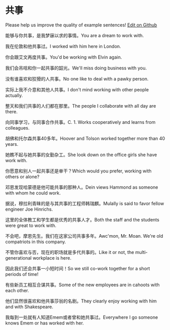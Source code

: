 # 共事

Please help us improve the quality of example sentences! [Edit on Github](https://github.com/jiyushe/jiyu-example-sentence-source/blob/main/chinese/gongshi_4.md)

<p><span class="chinese">能够与你共事，是我梦寐以求的事情。</span><span class="english">You are a dream to work with.</span></p>

<p><span class="chinese">我在伦敦和他共事过。</span><span class="english">I worked with him here in London.</span></p>

<p><span class="chinese">你会跟艾文再度共事。</span><span class="english">You'd be working with Elvin again.</span></p>

<p><span class="chinese">我们会吊唁和你一起共事的韶光。</span><span class="english">We'll miss doing business with you.</span></p>

<p><span class="chinese">没有谁喜欢和狡猾的人共事。</span><span class="english">No one like to deal with a pawky person.</span></p>

<p><span class="chinese">实际上我不介意和其他人共事。</span><span class="english">I don't mind working with other people actually.</span></p>

<p><span class="chinese">整天和我们共事的人们都在那里。</span><span class="english">The people I collaborate with all day are there.</span></p>

<p><span class="chinese">向同事学习，与同事合作共事。</span><span class="english">C. 1. Works cooperatively and learns from colleagues.</span></p>

<p><span class="chinese">胡佛和托尔森共事40多年。</span><span class="english">Hoover and Tolson worked together more than 40 years.</span></p>

<p><span class="chinese">她瞧不起与她共事的女勤杂工。</span><span class="english">She look down on the office girls she have work with.</span></p>

<p><span class="chinese">你愿意和别人一起共事还是单干？</span><span class="english">Which would you prefer, working with others or alone?</span></p>

<p><span class="chinese">邓恩发现哈蒙德是他可能共事的那种人。</span><span class="english">Dein views Hammond as someone with whom he could work.</span></p>

<p><span class="chinese">据说，穆拉利青睐的是与其共事的工程师韩瑞麒。</span><span class="english">Mulally is said to favor fellow engineer Joe Hinrichs.</span></p>

<p><span class="chinese">这里的全体教工和学生都是优秀的共事人才。</span><span class="english">Both the staff and the students were great to work with.</span></p>

<p><span class="chinese">不会吧，摩恩先生。我们在这家公司共事多年。</span><span class="english">Awc'mon, Mr. Moan. We're old compatriots in this company.</span></p>

<p><span class="chinese">不管你喜欢与否，现在的职场就是多代共事的。</span><span class="english">Like it or not, the multi-generational workplace is here.</span></p>

<p><span class="chinese">因此我们还会共事一小短时间！</span><span class="english">So we still co-work together for a short periods of time!</span></p>

<p><span class="chinese">有些新员工相互合谋共事。</span><span class="english">Some of the new employees are in cahoots with each other.</span></p>

<p><span class="chinese">他们显然很喜欢和他共事莎翁的名剧。</span><span class="english">They clearly enjoy working with him and with Shakespeare.</span></p>

<p><span class="chinese">我每到一处就有人知道Emem或者曾和她共事过。</span><span class="english">Everywhere I go someone knows Emem or has worked with her.</span></p>

